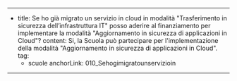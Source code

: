 ---
  - title: Se ho già migrato un servizio in cloud in modalità "Trasferimento in sicurezza dell’infrastruttura IT" posso aderire al finanziamento per implementare la modalità "Aggiornamento in sicurezza di applicazioni in Cloud"?
    content: Si, la Scuola può partecipare per l'implementazione della modalità "Aggiornamento in sicurezza di applicazioni in Cloud".
    tag:
      - scuole
    anchorLink: 010_Sehogimigratounservizioin
---
